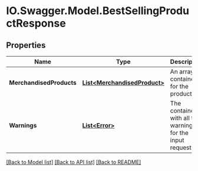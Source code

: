 # IO.Swagger.Model.BestSellingProductResponse
## Properties

Name | Type | Description | Notes
------------ | ------------- | ------------- | -------------
**MerchandisedProducts** | [**List&lt;MerchandisedProduct&gt;**](MerchandisedProduct.md) | An array of containers for the products. | [optional] 
**Warnings** | [**List&lt;Error&gt;**](Error.md) | The container with all the warnings for the input request. | [optional] 

[[Back to Model list]](../README.md#documentation-for-models) [[Back to API list]](../README.md#documentation-for-api-endpoints) [[Back to README]](../README.md)

